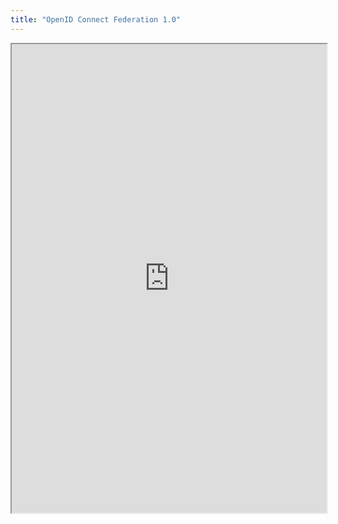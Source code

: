 ```yaml
---
title: "OpenID Connect Federation 1.0"
---
```




<iframe height="750" width="100%" src="https://ewelton.github.io/ktest/wiki.html#OpenID%20Connect%20Federation%201.0"></iframe>
